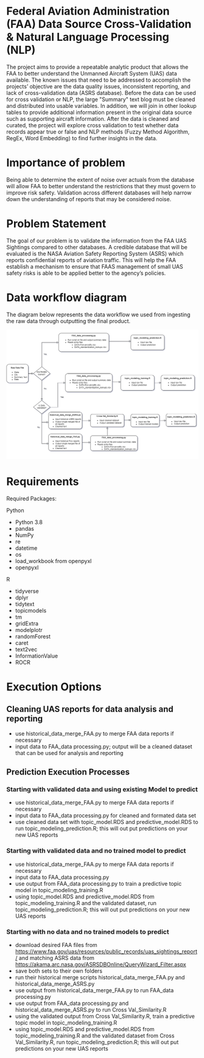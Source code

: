 # Federal Aviation Administration (FAA) Data Source Cross-Validation & Natural Language Processing (NLP)
The project aims to provide a repeatable analytic product that allows the FAA to better understand the Unmanned Aircraft System (UAS) data available. The known issues that need to be addressed to accomplish the projects’ objective are the data quality issues, inconsistent reporting, and lack of cross-validation data (ASRS database). Before the data can be used for cross validation or NLP, the large "Summary" text blog must be cleaned and distributed into usable variables. In addition, we will join in other lookup tables to provide additional information present in the original data source such as supporting aircraft information. After the data is cleaned and curated, the project will explore cross validation to test whether data records appear true or false and NLP methods (Fuzzy Method Algorithm, RegEx, Word Embedding) to find further insights in the data. 

# Importance of problem 
Being able to determine the extent of noise over actuals from the database will allow FAA to better understand the restrictions that they must govern to improve risk safety. Validation across different databases will help narrow down the understanding of reports that may be considered noise.

# Problem Statement 
The goal of our problem is to validate the information from the FAA UAS Sightings compared to other databases. A credible database that will be evaluated is the NASA Aviation Safety Reporting System (ASRS) which reports confidential reports of aviation traffic. This will help the FAA establish a mechanism to ensure that FAAS management of small UAS safety risks is able to be applied better to the agency’s policies.

# Data workflow diagram
The diagram below represents the data workflow we used from ingesting the raw data through outputting the final product.

![Workflow Diagram](https://github.com/jrainey4-GMU/GMU-DAEN-690-Team-Noise/blob/0a43aa42314a6dd60c0a38e644e42275d545184e/Workflow%20Diagram.png)


# Requirements
Required Packages:

 Python
* Python 3.8
* pandas
* NumPy
* re
* datetime
* os
* load_workbook from openpyxl
* openpyxl

R 
* tidyverse
* dplyr
* tidytext
* topicmodels
* tm
* gridExtra
* modelplotr
* randomForest
* caret
* text2vec
* InformationValue
* ROCR

# Execution Options
## Cleaning UAS reports for data analysis and reporting
* use historical_data_merge_FAA.py to merge FAA data reports if necessary
* input data to FAA_data processing.py; output will be a cleaned dataset that can be used for analysis and reporting

## Prediction Execution Processes
### Starting with validated data and using existing Model to predict
* use historical_data_merge_FAA.py to merge FAA data reports if necessary
* input data to FAA_data processing.py for cleaned and formated data set
* use cleaned data set with topic_model.RDS and predictive_model.RDS to run topic_modeling_prediction.R; this will out put predictions on your new UAS reports

### Starting with validated data and no trained model to predict
* use historical_data_merge_FAA.py to merge FAA data reports if necessary
* input data to FAA_data processing.py
* use output from FAA_data processing.py to train a predictive topic model in topic_modeling_training.R
* using topic_model.RDS and predictive_model.RDS from topic_modeling_training.R and the validated dataset, run topic_modeling_prediction.R; this will out put predictions on your new UAS reports

### Starting with no data and no trained models to predict
* download desired FAA files from https://www.faa.gov/uas/resources/public_records/uas_sightings_report/ and matching ASRS data from https://akama.arc.nasa.gov/ASRSDBOnline/QueryWizard_Filter.aspx
* save both sets to their own folders
* run their historical merge scripts historical_data_merge_FAA.py and historical_data_merge_ASRS.py
* use output from historical_data_merge_FAA.py to run FAA_data processing.py
* use output from FAA_data processing.py and historical_data_merge_ASRS.py to run Cross Val_Similarity.R
* using the validated output from Cross Val_Similarity.R, train a predictive topic model in topic_modeling_training.R
* using topic_model.RDS and predictive_model.RDS from topic_modeling_training.R and the validated dataset from Cross Val_Similarity.R, run topic_modeling_prediction.R; this will out put predictions on your new UAS reports



